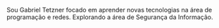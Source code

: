 Sou Gabriel Tetzner focado em aprender novas tecnologias na área de programação e redes.
Explorando a área de Segurança da Informação.
